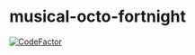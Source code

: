 # musical-octo-fortnight

[![CodeFactor](https://www.codefactor.io/repository/github/compact-orb/musical-octo-fortnight/badge)](https://www.codefactor.io/repository/github/compact-orb/musical-octo-fortnight)
